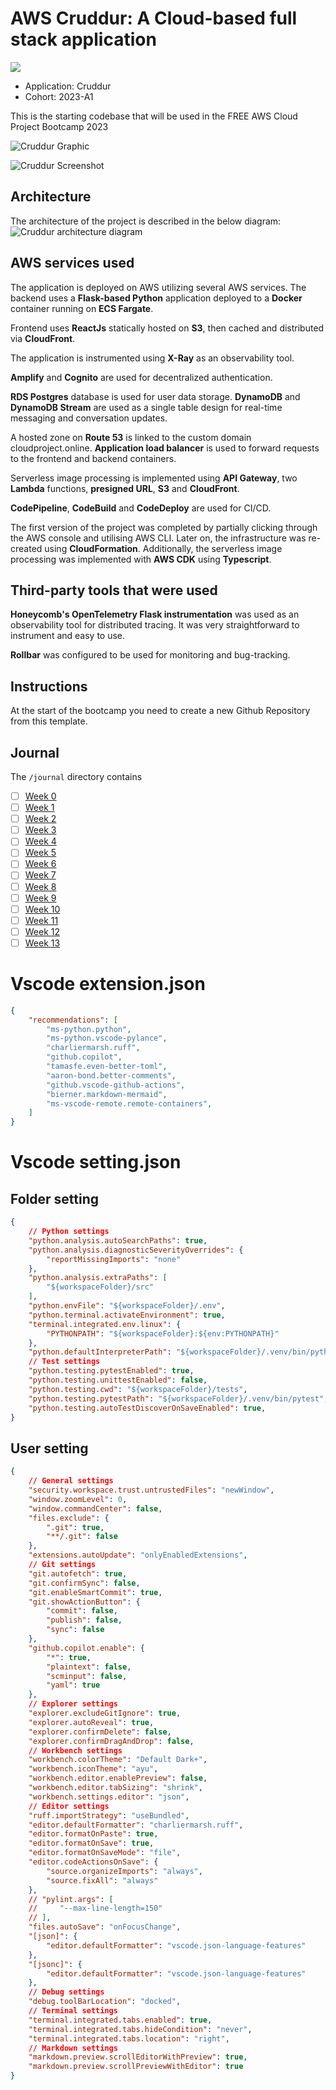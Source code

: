 # AWS Cruddur: A Cloud-based full stack application 

![](https://codebuild.us-east-1.amazonaws.com/badges?uuid=eyJlbmNyeXB0ZWREYXRhIjoiYlJ5MU1tNFMrc2dVQklIRm5PVDJTNUkvcmQ4c0RFRUg5dmhwUk1Nc3Q5dDVCeDVHVHhPbk5VRHoxQjRxSVNoWVFicnc5WExweFVjd3JzRWxLVGlMOWlRPSIsIml2UGFyYW1ldGVyU3BlYyI6IjJhdXc5cW5SNmV2eFoyOXkiLCJtYXRlcmlhbFNldFNlcmlhbCI6MX0%3D&branch=main)

- Application: Cruddur
- Cohort: 2023-A1

This is the starting codebase that will be used in the FREE AWS Cloud Project Bootcamp 2023

![Cruddur Graphic](_docs/assets/cruddur-banner.jpg)

![Cruddur Screenshot](_docs/assets/cruddur-screenshot.png)

## Architecture
The architecture of the project is described in the below diagram:
![Cruddur architecture diagram](https://github.com/HillaryUgwu/aws-cruddur/assets/29102246/d3af07e4-a2e1-4c7e-92e1-826c95055db1)

## AWS services used

The application is deployed on AWS utilizing several AWS services. The backend uses a **Flask-based Python** application deployed to a **Docker** container running on **ECS Fargate**.

Frontend uses **ReactJs** statically hosted on **S3**, then cached and distributed via **CloudFront**.

The application is instrumented using **X-Ray** as an observability tool. 

**Amplify** and **Cognito** are used for decentralized authentication.

**RDS Postgres** database is used for user data storage. **DynamoDB** and **DynamoDB Stream** are used as a single table design for real-time messaging and conversation updates.

A hosted zone on **Route 53** is linked to the custom domain cloudproject.online. **Application load balancer** is used to forward requests to the frontend and backend containers.  

Serverless image processing is implemented using **API Gateway**, two **Lambda** functions, **presigned URL**, **S3** and **CloudFront**.

**CodePipeline**, **CodeBuild** and **CodeDeploy** are used for CI/CD.

The first version of the project was completed by partially clicking through the AWS console and utilising AWS CLI. Later on, the infrastructure was re-created using **CloudFormation**. Additionally, the serverless image processing was implemented with **AWS CDK** using **Typescript**.  


## Third-party tools that were used

**Honeycomb's OpenTelemetry Flask instrumentation** was used as an observability tool for distributed tracing. It was very straightforward to instrument and easy to use.

**Rollbar** was configured to be used for monitoring and bug-tracking.

## Instructions

At the start of the bootcamp you need to create a new Github Repository from this template.

## Journal

The `/journal` directory contains

- [ ] [Week 0](journal/week0.md)
- [ ] [Week 1](journal/week1.md)
- [ ] [Week 2](journal/week2.md)
- [ ] [Week 3](journal/week3.md)
- [ ] [Week 4](journal/week4.md)
- [ ] [Week 5](journal/week5.md)
- [ ] [Week 6](journal/week6.md)
- [ ] [Week 7](journal/week7.md)
- [ ] [Week 8](journal/week8.md)
- [ ] [Week 9](journal/week9.md)
- [ ] [Week 10](journal/week10.md)
- [ ] [Week 11](journal/week11.md)
- [ ] [Week 12](journal/week12.md)
- [ ] [Week 13](journal/week13.md)

# Vscode extension.json

```json
{
    "recommendations": [
        "ms-python.python",
        "ms-python.vscode-pylance",
        "charliermarsh.ruff",
        "github.copilot",
        "tamasfe.even-better-toml",
        "aaron-bond.better-comments",
        "github.vscode-github-actions",
        "bierner.markdown-mermaid",
        "ms-vscode-remote.remote-containers",
    ]
}
```

# Vscode setting.json
## Folder setting
```json
{
    // Python settings
    "python.analysis.autoSearchPaths": true,
    "python.analysis.diagnosticSeverityOverrides": {
        "reportMissingImports": "none"
    },
    "python.analysis.extraPaths": [
        "${workspaceFolder}/src"
    ],
    "python.envFile": "${workspaceFolder}/.env",
    "python.terminal.activateEnvironment": true,
    "terminal.integrated.env.linux": {
        "PYTHONPATH": "${workspaceFolder}:${env:PYTHONPATH}"
    },
    "python.defaultInterpreterPath": "${workspaceFolder}/.venv/bin/python",
    // Test settings
    "python.testing.pytestEnabled": true,
    "python.testing.unittestEnabled": false,
    "python.testing.cwd": "${workspaceFolder}/tests",
    "python.testing.pytestPath": "${workspaceFolder}/.venv/bin/pytest",
    "python.testing.autoTestDiscoverOnSaveEnabled": true,
}
```

## User setting
```json
{
    // General settings
    "security.workspace.trust.untrustedFiles": "newWindow",
    "window.zoomLevel": 0,
    "window.commandCenter": false,
    "files.exclude": {
        ".git": true,
        "**/.git": false
    },
    "extensions.autoUpdate": "onlyEnabledExtensions",
    // Git settings
    "git.autofetch": true,
    "git.confirmSync": false,
    "git.enableSmartCommit": true,
    "git.showActionButton": {
        "commit": false,
        "publish": false,
        "sync": false
    },
    "github.copilot.enable": {
        "*": true,
        "plaintext": false,
        "scminput": false,
        "yaml": true
    },
    // Explorer settings
    "explorer.excludeGitIgnore": true,
    "explorer.autoReveal": true,
    "explorer.confirmDelete": false,
    "explorer.confirmDragAndDrop": false,
    // Workbench settings
    "workbench.colorTheme": "Default Dark+",
    "workbench.iconTheme": "ayu",
    "workbench.editor.enablePreview": false,
    "workbench.editor.tabSizing": "shrink",
    "workbench.settings.editor": "json",
    // Editor settings
    "ruff.importStrategy": "useBundled",
    "editor.defaultFormatter": "charliermarsh.ruff",
    "editor.formatOnPaste": true,
    "editor.formatOnSave": true,
    "editor.formatOnSaveMode": "file",
    "editor.codeActionsOnSave": {
        "source.organizeImports": "always",
        "source.fixAll": "always"
    },
    // "pylint.args": [
    //     "--max-line-length=150"
    // ],
    "files.autoSave": "onFocusChange",
    "[json]": {
        "editor.defaultFormatter": "vscode.json-language-features"
    },
    "[jsonc]": {
        "editor.defaultFormatter": "vscode.json-language-features"
    },
    // Debug settings
    "debug.toolBarLocation": "docked",
    // Terminal settings
    "terminal.integrated.tabs.enabled": true,
    "terminal.integrated.tabs.hideCondition": "never",
    "terminal.integrated.tabs.location": "right",
    // Markdown settings
    "markdown.preview.scrollEditorWithPreview": true,
    "markdown.preview.scrollPreviewWithEditor": true
}
```
